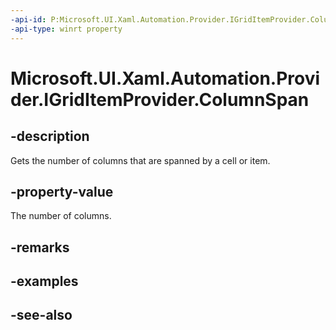```yaml
---
-api-id: P:Microsoft.UI.Xaml.Automation.Provider.IGridItemProvider.ColumnSpan
-api-type: winrt property
---
```


<!-- Property syntax
public int ColumnSpan { get; }
-->

# Microsoft.UI.Xaml.Automation.Provider.IGridItemProvider.ColumnSpan

## -description
Gets the number of columns that are spanned by a cell or item.

## -property-value
The number of columns.

## -remarks

## -examples

## -see-also
